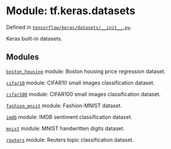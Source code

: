 <div itemscope itemtype="http://developers.google.com/ReferenceObject">
<meta itemprop="name" content="tf.keras.datasets" />
<meta itemprop="path" content="Stable" />
</div>

# Module: tf.keras.datasets



Defined in [`tensorflow/keras/datasets/__init__.py`](https://www.tensorflow.org/code/tensorflow/keras/datasets/__init__.py).

Keras built-in datasets.

## Modules

[`boston_housing`](../../tf/keras/datasets/boston_housing.md) module: Boston housing price regression dataset.

[`cifar10`](../../tf/keras/datasets/cifar10.md) module: CIFAR10 small images classification dataset.

[`cifar100`](../../tf/keras/datasets/cifar100.md) module: CIFAR100 small images classification dataset.

[`fashion_mnist`](../../tf/keras/datasets/fashion_mnist.md) module: Fashion-MNIST dataset.

[`imdb`](../../tf/keras/datasets/imdb.md) module: IMDB sentiment classification dataset.

[`mnist`](../../tf/keras/datasets/mnist.md) module: MNIST handwritten digits dataset.

[`reuters`](../../tf/keras/datasets/reuters.md) module: Reuters topic classification dataset.

